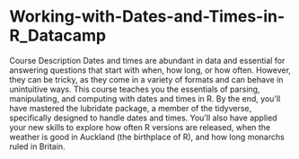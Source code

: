 # Working-with-Dates-and-Times-in-R_Datacamp
Course Description Dates and times are abundant in data and essential for answering questions that start with when, how long, or how often. However, they can be tricky, as they come in a variety of formats and can behave in unintuitive ways. This course teaches you the essentials of parsing, manipulating, and computing with dates and times in R. By the end, you'll have mastered the lubridate package, a member of the tidyverse, specifically designed to handle dates and times. You'll also have applied your new skills to explore how often R versions are released, when the weather is good in Auckland (the birthplace of R), and how long monarchs ruled in Britain.

